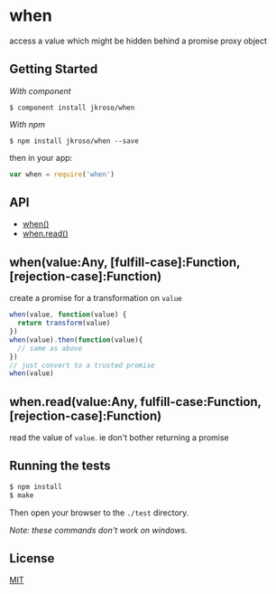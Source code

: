 
# when

  access a value which might be hidden behind a promise proxy object

## Getting Started

_With component_  

	$ component install jkroso/when

_With npm_  

	$ npm install jkroso/when --save

then in your app:

```js
var when = require('when')
```

## API

  - [when()](#whenvalueanyfulfillcasefunctionrejectioncasefunction)
  - [when.read()](#whenreadvalueanyfulfillcasefunctionrejectioncasefunction)

## when(value:Any, [fulfill-case]:Function, [rejection-case]:Function)

  create a promise for a transformation on `value`

```js
when(value, function(value) {
  return transform(value)
})
when(value).then(function(value){
  // same as above
})
// just convert to a trusted promise
when(value)
```

## when.read(value:Any, fulfill-case:Function, [rejection-case]:Function)

  read the value of `value`.
  ie don't bother returning a promise

## Running the tests

```bash
$ npm install
$ make
```
Then open your browser to the `./test` directory.

_Note: these commands don't work on windows._ 

## License 

[MIT](License)